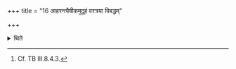 +++
title = "16 आहरन्त्यैषीकमुदूहं वरत्रया विबद्धम्"

+++

<details><summary>थिते</summary>

16. (The assistants) bring a reed-broom to which a thong is tied.[^1]  

[^1]: Cf. TB III.8.4.3.  
</details>
